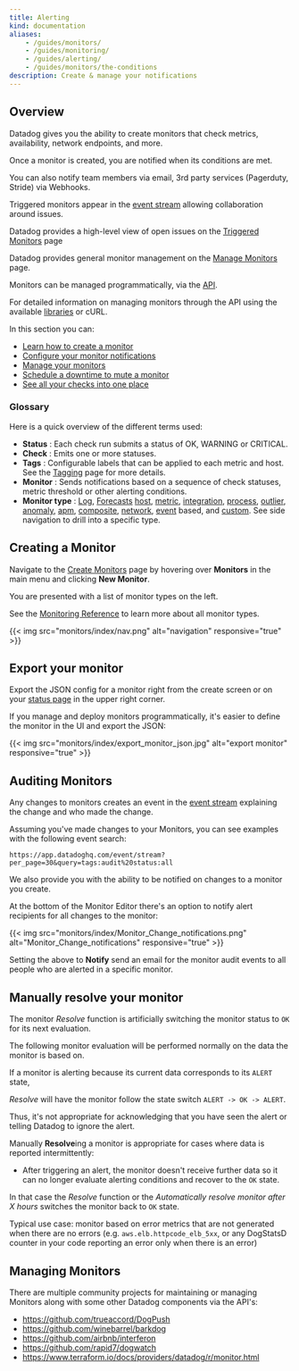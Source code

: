 ```yaml
---
title: Alerting
kind: documentation
aliases:
    - /guides/monitors/
    - /guides/monitoring/
    - /guides/alerting/
    - /guides/monitors/the-conditions
description: Create & manage your notifications
---
```


## Overview

Datadog gives you the ability to create monitors that check metrics, availability, network endpoints, and more.

Once a monitor is created, you are notified when its conditions are met. 

You can also notify team members via email, 3rd party services (Pagerduty, Stride) via Webhooks.

Triggered monitors appear in the [event stream][1] allowing collaboration around issues. 

Datadog provides a high-level view of open issues on the [Triggered Monitors][2] page 

Datadog provides general monitor management on the [Manage Monitors][3] page.

Monitors can be managed programmatically, via the [API][4].

For detailed information on managing monitors through the API using the available [libraries][5] or cURL.

In this section you can:

* [Learn how to create a monitor][6]
* [Configure your monitor notifications][7]
* [Manage your monitors][8]
* [Schedule a downtime to mute a monitor][9]
* [See all your checks into one place][10]

### Glossary

Here is a quick overview of the different terms used:

- **Status**       : Each check run submits a status of OK, WARNING or CRITICAL.
- **Check**        : Emits one or more statuses.
- **Tags**         : Configurable labels that can be applied to each metric and host. See the [Tagging][12] page for more details.
- **Monitor**      : Sends notifications based on a sequence of check statuses, metric threshold or other alerting conditions.
- **Monitor type** : [Log][15], [Forecasts][27] [host][16], [metric][17], [integration][18], [process][19], [outlier][20], [anomaly][21], [apm][22], [composite][23], [network][24], [event][25] based, and [custom][26]. See side navigation to drill into a specific type.

## Creating a Monitor

Navigate to the [Create Monitors][13] page by hovering over **Monitors** in the main menu and clicking **New Monitor**. 

You are presented with a list of monitor types on the left. 

See the [Monitoring Reference][6] to learn more about all monitor types.

{{< img src="monitors/index/nav.png" alt="navigation" responsive="true" >}}

## Export your monitor

Export the JSON config for a monitor right from the create screen or on your [status page][28] in the upper right corner.

If you manage and deploy monitors programmatically, it's easier to define the monitor in the UI and export the JSON:

{{< img src="monitors/index/export_monitor_json.jpg" alt="export monitor" responsive="true" >}}

## Auditing Monitors

Any changes to monitors creates an event in the [event stream][14] explaining the change and who made the change.

Assuming you've made changes to your Monitors, you can see examples with the following event search:
```
https://app.datadoghq.com/event/stream?per_page=30&query=tags:audit%20status:all
```

We also provide you with the ability to be notified on changes to a monitor you create. 

At the bottom of the Monitor Editor there's an option to notify alert recipients for all changes to the monitor:

{{< img src="monitors/index/Monitor_Change_notifications.png" alt="Monitor_Change_notifications" responsive="true" >}}

Setting the above to **Notify** send an email for the monitor audit events to all people who are alerted in a specific monitor.

## Manually resolve your monitor

The monitor *Resolve* function is artificially switching the monitor status to `OK` for its next evaluation. 

The following monitor evaluation will be performed normally on the data the monitor is based on.

If a monitor is alerting because its current data corresponds to its `ALERT` state, 

*Resolve* will have the monitor follow the state switch `ALERT -> OK -> ALERT`. 

Thus, it's not appropriate for acknowledging that you have seen the alert or telling Datadog to ignore the alert.

Manually **Resolve**ing a monitor is appropriate for cases where data is reported intermittently: 

* After triggering an alert, the monitor doesn't receive further data so it can no longer evaluate alerting conditions and recover to the `OK` state. 

In that case the *Resolve* function or the *Automatically resolve monitor after X hours* switches the monitor back to `OK` state.

Typical use case: monitor based on error metrics that are not generated when there are no errors (e.g. `aws.elb.httpcode_elb_5xx`, or any DogStatsD counter in your code reporting an error only when there is an error)

## Managing Monitors

There are multiple community projects for maintaining or managing Monitors along with some other Datadog components via the API's:

* https://github.com/trueaccord/DogPush
* https://github.com/winebarrel/barkdog
* https://github.com/airbnb/interferon
* https://github.com/rapid7/dogwatch
* https://www.terraform.io/docs/providers/datadog/r/monitor.html

[1]: /graphing/event_stream/
[2]: https://app.datadoghq.com/monitors/triggered
[3]: https://app.datadoghq.com/monitors
[4]: /api/#monitors
[5]: /developers/libraries
[6]: /monitors/monitor_types
[7]: /monitors/notifications
[8]: /monitors/manage_monitor
[9]: /monitors/downtimes
[10]: /monitors/check_summary
[12]: /tagging
[13]: https://app.datadoghq.com/monitors#/create
[14]: /graphing/event_stream
[15]: /monitors/monitor_types/log
[16]: /monitors/monitor_types/host
[17]: /monitors/monitor_types/metric
[18]: /monitors/monitor_types/integration
[19]: /monitors/monitor_types/process
[20]: /monitors/monitor_types/outlier
[21]: /monitors/monitor_types/anomaly
[22]: /monitors/monitor_types/apm
[23]: /monitors/monitor_types/composite
[24]: /monitors/monitor_types/network
[25]: /monitors/monitor_types/event
[26]: /monitors/monitor_types/custom_check
[27]: /monitors/monitor_types/forecasts
[28]: /monitors/monitor_status/
